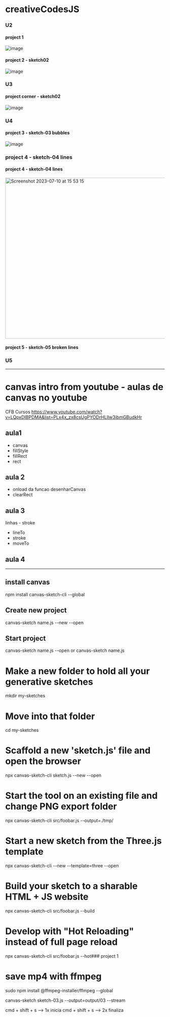 # creativeCodesJS

### U2

#### project 1
![image](https://user-images.githubusercontent.com/26682838/184516832-1d9251f8-8b7d-4f86-b795-d86ec2944d08.png)

#### project 2 - sketch02
![image](https://user-images.githubusercontent.com/26682838/187053807-37932f85-f82d-4df1-8097-2a2475021d05.png)

### U3

#### project corner - sketch02 
![image](https://user-images.githubusercontent.com/26682838/190840930-f10f5922-e190-4ec6-8760-0163fa86f3fb.png)

### U4

#### project 3 - sketch-03 bubbles
![image](https://user-images.githubusercontent.com/26682838/190840911-eef8d7e5-64d2-41ca-99fc-7c64e2339a33.png)
### project 4 - sketch-04 lines




#### project 4 - sketch-04 lines
<img width="509" alt="Screenshot 2023-07-10 at 15 53 15" src="https://github.com/monteirocamis/creativeCodesJS/assets/26682838/5d7c174e-a97e-4020-be8b-c55b5f05cc2c">

#### project 5 - sketch-05 broken lines



### U5


____________________________________________________________________________________________________________________

# canvas intro from youtube - aulas de canvas no youtube 
CFB Cursos 
https://www.youtube.com/watch?v=LQpxDIBPDMA&list=PLx4x_zx8csUgPYODrHLlIw3ibmGBudkHr

## aula1
 - canvas
 - fillStyle
 - fillRect
 - rect

 ## aula 2
- onload da funcao desenharCanvas
 - clearRect

 ## aula 3
linhas - stroke
- lineTo
- stroke
- moveTo


## aula 4 
______________________
## install canvas
npm install canvas-sketch-cli --global

## Create new project
canvas-sketch name.js --new --open

## Start project
canvas-sketch name.js --open
or
canvas-sketch name.js
# Make a new folder to hold all your generative sketches
mkdir my-sketches

# Move into that folder
cd my-sketches

# Scaffold a new 'sketch.js' file and open the browser
npx canvas-sketch-cli sketch.js --new --open

# Start the tool on an existing file and change PNG export folder
npx canvas-sketch-cli src/foobar.js --output=./tmp/

# Start a new sketch from the Three.js template
npx canvas-sketch-cli --new --template=three --open

# Build your sketch to a sharable HTML + JS website
npx canvas-sketch-cli src/foobar.js --build

# Develop with "Hot Reloading" instead of full page reload
npx canvas-sketch-cli src/foobar.js --hot### project 1



# save mp4 with ffmpeg

sudo npm install @ffmpeg-installer/ffmpeg --global

canvas-sketch sketch-03.js --output=output/03 --stream

cmd + shift + s  --> 1x inicia
cmd + shift + s --> 2x finaliza
